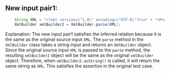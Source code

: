 ## New input pair1:
```java
    String XML = "<?xml version=\"1.0\" encoding=\"UTF-8\"?>\n" + "<Projects>\n" + "  <underscore-java language=\"Java\" scm=\"SVN\">\n" + "    <Location type=\"URL\">https://github.com/javadev/underscore-java/</Location>\n" + "  </underscore-java>\n" + "  <JetS3t language=\"Java\" scm=\"CVS\">\n" + "    <Location type=\"URL\">https://jets3t.s3.amazonaws.com/index.html</Location>\n" + "  </JetS3t>\n" + "</Projects>";
    XmlBuilder xmlBuilder2 = XmlBuilder.parse(XML);
```

Explanation: The new input pair1 satisfies the inferred relation because it is the same as the original source input `XML`. The `parse` method in the `XmlBuilder` class takes a string input and returns an `XmlBuilder` object. Since the original source input `XML` is passed to the `parse` method, the resulting `xmlBuilder2` object will be the same as the original `xmlBuilder` object. Therefore, when `xmlBuilder2.asString()` is called, it will return the same string as `XML`. This satisfies the assertion in the original test case.
